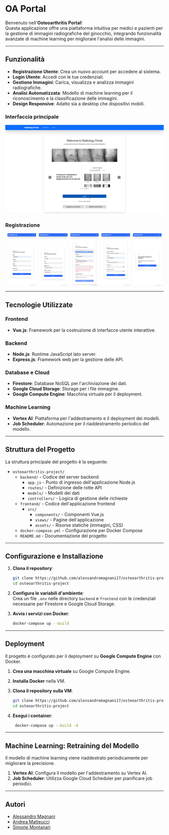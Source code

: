 # OA Portal

Benvenuto nell'**Osteoarthritis Portal**!  
Questa applicazione offre una piattaforma intuitiva per medici e pazienti per la gestione di immagini radiografiche del ginocchio, integrando funzionalità avanzate di machine learning per migliorare l'analisi delle immagini.

---

## Funzionalità

- **Registrazione Utente**: Crea un nuovo account per accedere al sistema.
- **Login Utente**: Accedi con le tue credenziali.
- **Gestione Immagini**: Carica, visualizza e analizza immagini radiografiche.
- **Analisi Automatizzata**: Modello di machine learning per il riconoscimento e la classificazione delle immagini.
- **Design Responsive**: Adatto sia a desktop che dispositivi mobili.

### Interfaccia principale
![Interfaccia principale](images/UX.png)


### Registrazione
<div align="center">
  <img src="images/registrazione-1.png" width="18%" style="margin-right: 1%;">
  <img src="images/registrazione-2.png" width="18%" style="margin-right: 1%;">
  <img src="images/registrazione-3.png" width="18%" style="margin-right: 1%;">
  <img src="images/registrazione-4.png" width="18%" style="margin-right: 1%;">
  <img src="images/registrazione-5.png" width="18%">
</div>



---

## Tecnologie Utilizzate

### Frontend
- **Vue.js**: Framework per la costruzione di interfacce utente interattive.

### Backend
- **Node.js**: Runtime JavaScript lato server.  
- **Express.js**: Framework web per la gestione delle API.

### Database e Cloud
- **Firestore**: Database NoSQL per l'archiviazione dei dati.  
- **Google Cloud Storage**: Storage per i file immagine.  
- **Google Compute Engine**: Macchina virtuale per il deployment.

### Machine Learning
- **Vertex AI**: Piattaforma per l'addestramento e il deployment dei modelli.  
- **Job Scheduler**: Automazione per il riaddestramento periodico del modello.

---

## Struttura del Progetto

La struttura principale del progetto è la seguente:

- `osteoarthritis-project/`
  - `backend/` - Codice del server backend
    - `app.js` - Punto di ingresso dell'applicazione Node.js
    - `routes/` - Definizione delle rotte API
    - `models/` - Modelli dei dati
    - `controllers/` - Logica di gestione delle richieste
  - `frontend/` - Codice dell'applicazione frontend
    - `src/`
      - `components/` - Componenti Vue.js
      - `views/` - Pagine dell'applicazione
      - `assets/` - Risorse statiche (immagini, CSS)
  - `docker-compose.yml` - Configurazione per Docker Compose
  - `README.md` - Documentazione del progetto

---

## Configurazione e Installazione

1. **Clona il repository**:

   ```bash
   git clone https://github.com/alessandromagnani17/osteoarthritis-project.git
   cd osteoarthritis-project

2. **Configura le variabili d'ambiente**:  
   Crea un file `.env` nelle directory `backend` e `frontend` con le credenziali necessarie per Firestore e Google Cloud Storage.  

3. **Avvia i servizi con Docker**:
   ```bash
   docker-compose up --build

---

## Deployment

Il progetto è configurato per il deployment su **Google Compute Engine** con Docker.

1. **Crea una macchina virtuale** su Google Compute Engine.

2. **Installa Docker** nella VM.

3. **Clona il repository sulla VM**:

   ```bash
   git clone https://github.com/alessandromagnani17/osteoarthritis-project.git
   cd osteoarthritis-project

4. **Esegui i container**:
   ```bash
    docker-compose up --build -d

---

## Machine Learning: Retraining del Modello

Il modello di machine learning viene riaddestrato periodicamente per migliorare la precisione.

1. **Vertex AI**: Configura il modello per l'addestramento su Vertex AI.
2. **Job Scheduler**: Utilizza Google Cloud Scheduler per pianificare job periodici.
   
---

## Autori

- [Alessandro Magnani](https://github.com/alessandromagnani17)
- [Andrea Matteucci](https://github.com/andreamatteucci)
- [Simone Montanari](https://github.com/zimon99)




